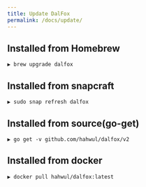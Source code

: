 ```yaml
---
title: Update DalFox
permalink: /docs/update/
---
```


## Installed from Homebrew
```
▶ brew upgrade dalfox
```

## Installed from snapcraft
```
▶ sudo snap refresh dalfox
```

## Installed from source(go-get)
```
▶ go get -v github.com/hahwul/dalfox/v2
```

## Installed from docker
```
▶ docker pull hahwul/dalfox:latest
```
